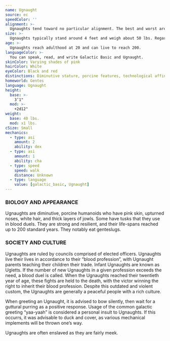 ```yaml
---
name: Ugnaught
source: ec
speedColor: ''
alignment: >-
  Ugnaughts tend toward no particular alignment. The best and worst are found among them.
size: >-
  Ugnaughts typically stand around 4 feet and weigh about 50 lbs. Regardless of your position in that range, your size is Small.
age: >-
  Ugnaughts reach adulthood at 20 and can live to reach 200.
languageColor: >-
  You can speak, read, and write Galactic Basic and Ugnaught. 
skinColor: Varying shades of pink
hairColor: White
eyeColor: Black and red
distinctions: Diminutive stature, porcine features, technological affinity
homeworld: Gentes
language: Ugnaught
height:
  base: >-
    3’1"
  mod: >-
    +2d12"
weight:
  base: 40 lbs.
  mod: x1 lbs.
cSize: Small
mechanics:
  - type: asi
    amount: 2
    ability: dex
  - type: asi
    amount: 1
    ability: cha
  - type: speed
    speed: walk
    distance: Unknown
  - type: language
    value: [galactic_basic, Ugnaught]
---
```

### BIOLOGY AND APPEARANCE
Ugnaughts are diminutive, porcine humanoids who have pink skin, upturned noses, white hair, and thick layers of jowls. Some have tusks that they use in blood duels. They are strong and resilient, and their life-spans reached up to 200 standard years. They notably eat genteslugs.

### SOCIETY AND CULTURE
Ugnaughts are ruled by councils comprised of elected officers. Ugnaughts live their lives in accordance to their “blood profession”, with Ugnaught parents teaching their children their trade. Infant Ugnaughts are known as Ugletts. If the number of new Ugnaughts in a given profession exceeds the need, a blood duel is called. When the Ugnaughts reached their twentieth year of age, these fights are held to the death, with the victor winning the right to inherit their blood profession. Despite this outdated and violent custom, the Ugnaughts are generally a peaceful people with a rich culture.

When greeting an Ugnaught, it is advised to bow silently, then wait for a guttural purring as a positive response. Usage of the common galactic greeting “yaa-yaah” is considered a personal insult to Ugnaughts. If this occurrs, it was advisable to duck and cover, as various mechanical implements will be thrown one’s way.

Ugnaughts are often enslaved as they are fairly meek.
    